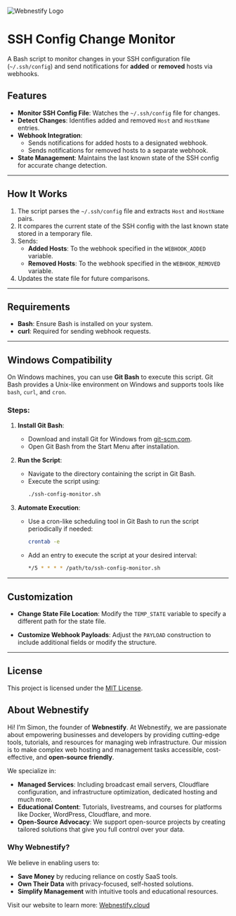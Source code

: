 ![Webnestify Logo](https://webnestify.cloud/wp-content/uploads/2023/11/webnestify-logo-dark-300x109.png)

# SSH Config Change Monitor

A Bash script to monitor changes in your SSH configuration file (`~/.ssh/config`) and send notifications for **added** or **removed** hosts via webhooks.

## Features

- **Monitor SSH Config File**: Watches the `~/.ssh/config` file for changes.
- **Detect Changes**: Identifies added and removed `Host` and `HostName` entries.
- **Webhook Integration**:
  - Sends notifications for added hosts to a designated webhook.
  - Sends notifications for removed hosts to a separate webhook.
- **State Management**: Maintains the last known state of the SSH config for accurate change detection.

---

## How It Works

1. The script parses the `~/.ssh/config` file and extracts `Host` and `HostName` pairs.
2. It compares the current state of the SSH config with the last known state stored in a temporary file.
3. Sends:
   - **Added Hosts**: To the webhook specified in the `WEBHOOK_ADDED` variable.
   - **Removed Hosts**: To the webhook specified in the `WEBHOOK_REMOVED` variable.
4. Updates the state file for future comparisons.

---

## Requirements

- **Bash**: Ensure Bash is installed on your system.
- **curl**: Required for sending webhook requests.

---

## Windows Compatibility

On Windows machines, you can use **Git Bash** to execute this script. Git Bash provides a Unix-like environment on Windows and supports tools like `bash`, `curl`, and `cron`.

### Steps:

1. **Install Git Bash**:
   - Download and install Git for Windows from [git-scm.com](https://git-scm.com).
   - Open Git Bash from the Start Menu after installation.

2. **Run the Script**:
   - Navigate to the directory containing the script in Git Bash.
   - Execute the script using:
     ```bash
     ./ssh-config-monitor.sh
     ```

3. **Automate Execution**:
   - Use a cron-like scheduling tool in Git Bash to run the script periodically if needed:
     ```bash
     crontab -e
     ```
   - Add an entry to execute the script at your desired interval:
     ```bash
     */5 * * * * /path/to/ssh-config-monitor.sh
     ```

---

## Customization

- **Change State File Location**:
  Modify the `TEMP_STATE` variable to specify a different path for the state file.
  
- **Customize Webhook Payloads**:
  Adjust the `PAYLOAD` construction to include additional fields or modify the structure.

---

## License

This project is licensed under the [MIT License](LICENSE).

## About Webnestify

Hi! I’m Simon, the founder of **Webnestify**. At Webnestify, we are passionate about empowering businesses and developers by providing cutting-edge tools, tutorials, and resources for managing web infrastructure. Our mission is to make complex web hosting and management tasks accessible, cost-effective, and **open-source friendly**.

We specialize in:
- **Managed Services**: Including broadcast email servers, Cloudflare configuration, and infrastructure optimization, dedicated hosting and much more.
- **Educational Content**: Tutorials, livestreams, and courses for platforms like Docker, WordPress, Cloudflare, and more.
- **Open-Source Advocacy**: We support open-source projects by creating tailored solutions that give you full control over your data.

### Why Webnestify?
We believe in enabling users to:
- **Save Money** by reducing reliance on costly SaaS tools.
- **Own Their Data** with privacy-focused, self-hosted solutions.
- **Simplify Management** with intuitive tools and educational resources.

Visit our website to learn more: [Webnestify.cloud](https://webnestify.cloud) 